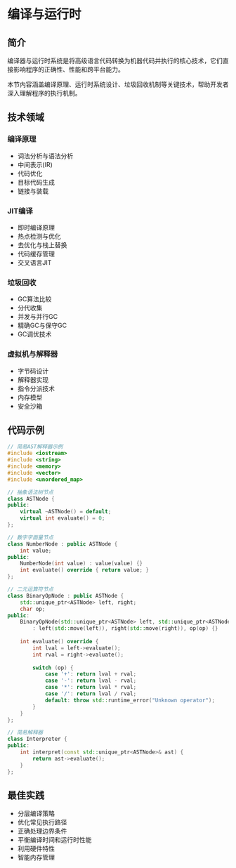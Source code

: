 # 编译与运行时

## 简介

编译器与运行时系统是将高级语言代码转换为机器代码并执行的核心技术，它们直接影响程序的正确性、性能和跨平台能力。

本节内容涵盖编译原理、运行时系统设计、垃圾回收机制等关键技术，帮助开发者深入理解程序的执行机制。

## 技术领域

### 编译原理
- 词法分析与语法分析
- 中间表示(IR)
- 代码优化
- 目标代码生成
- 链接与装载

### JIT编译
- 即时编译原理
- 热点检测与优化
- 去优化与栈上替换
- 代码缓存管理
- 交叉语言JIT

### 垃圾回收
- GC算法比较
- 分代收集
- 并发与并行GC
- 精确GC与保守GC
- GC调优技术

### 虚拟机与解释器
- 字节码设计
- 解释器实现
- 指令分派技术
- 内存模型
- 安全沙箱

## 代码示例

```cpp
// 简易AST解释器示例
#include <iostream>
#include <string>
#include <memory>
#include <vector>
#include <unordered_map>

// 抽象语法树节点
class ASTNode {
public:
    virtual ~ASTNode() = default;
    virtual int evaluate() = 0;
};

// 数字字面量节点
class NumberNode : public ASTNode {
    int value;
public:
    NumberNode(int value) : value(value) {}
    int evaluate() override { return value; }
};

// 二元运算符节点
class BinaryOpNode : public ASTNode {
    std::unique_ptr<ASTNode> left, right;
    char op;
public:
    BinaryOpNode(std::unique_ptr<ASTNode> left, std::unique_ptr<ASTNode> right, char op)
        : left(std::move(left)), right(std::move(right)), op(op) {}
    
    int evaluate() override {
        int lval = left->evaluate();
        int rval = right->evaluate();
        
        switch (op) {
            case '+': return lval + rval;
            case '-': return lval - rval;
            case '*': return lval * rval;
            case '/': return lval / rval;
            default: throw std::runtime_error("Unknown operator");
        }
    }
};

// 简易解释器
class Interpreter {
public:
    int interpret(const std::unique_ptr<ASTNode>& ast) {
        return ast->evaluate();
    }
};
```

## 最佳实践

- 分层编译策略
- 优化常见执行路径
- 正确处理边界条件
- 平衡编译时间和运行时性能
- 利用硬件特性
- 智能内存管理 